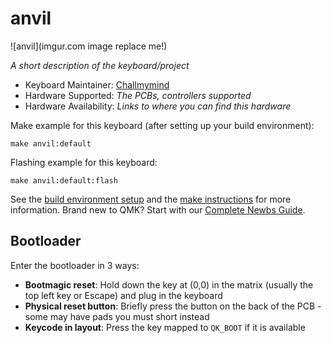 # anvil

![anvil](imgur.com image replace me!)

*A short description of the keyboard/project*

* Keyboard Maintainer: [Challmymind](https://github.com/Challmymind)
* Hardware Supported: *The PCBs, controllers supported*
* Hardware Availability: *Links to where you can find this hardware*

Make example for this keyboard (after setting up your build environment):

    make anvil:default

Flashing example for this keyboard:

    make anvil:default:flash

See the [build environment setup](https://docs.qmk.fm/#/getting_started_build_tools) and the [make instructions](https://docs.qmk.fm/#/getting_started_make_guide) for more information. Brand new to QMK? Start with our [Complete Newbs Guide](https://docs.qmk.fm/#/newbs).

## Bootloader

Enter the bootloader in 3 ways:

* **Bootmagic reset**: Hold down the key at (0,0) in the matrix (usually the top left key or Escape) and plug in the keyboard
* **Physical reset button**: Briefly press the button on the back of the PCB - some may have pads you must short instead
* **Keycode in layout**: Press the key mapped to `QK_BOOT` if it is available
